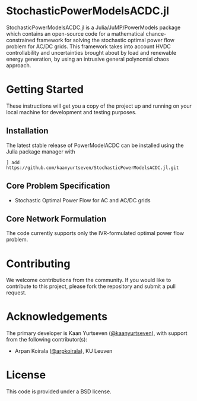 # StochasticPowerModelsACDC.jl

StochasticPowerModelsACDC.jl is a Julia/JuMP/PowerModels package which contains an open-source code for a mathematical chance-constrained framework for solving the stochastic optimal power flow problem for AC/DC grids. This framework takes into account HVDC controllability and uncertainties brought about by load and renewable energy generation, by using an intrusive general polynomial chaos approach.

# Getting Started

These instructions will get you a copy of the project up and running on your local machine for development and testing purposes.

## Installation

The latest stable release of PowerModelACDC can be installed using the Julia package manager with

```
] add https://github.com/kaanyurtseven/StochasticPowerModelsACDC.jl.git
```
## Core Problem Specification
* Stochastic Optimal Power Flow for AC and AC/DC grids

## Core Network Formulation
The code currently supports only the IVR-formulated optimal power flow problem.

# Contributing

We welcome contributions from the community. If you would like to contribute to this project, please fork the repository and submit a pull request.

# Acknowledgements

The primary developer is Kaan Yurtseven ([@kaanyurtseven](https://github.com/kaanyurtseven)), with support from the following contributor(s):
* Arpan Koirala ([@arpkoirala](https://github.com/arpkoirala)), KU Leuven

# License

This code is provided under a BSD license.
